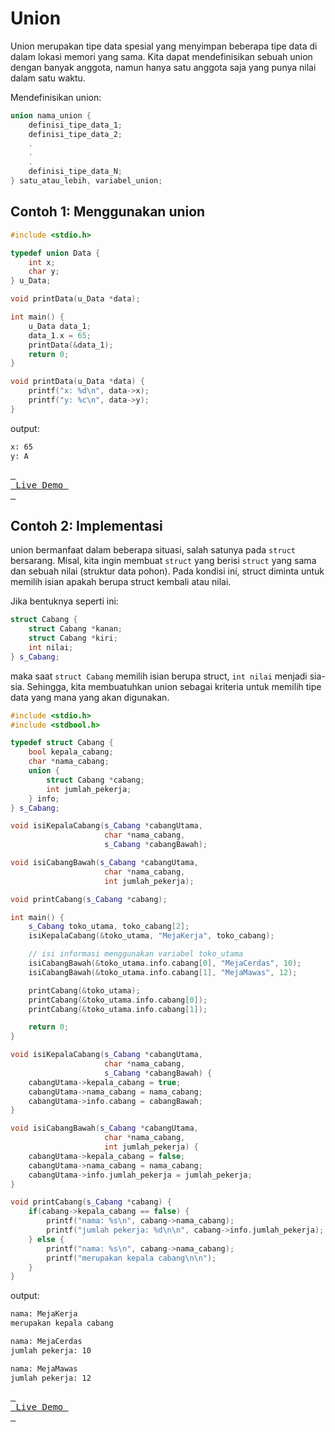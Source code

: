 # Union
Union merupakan tipe data spesial yang menyimpan beberapa tipe data di dalam lokasi memori yang sama. Kita dapat mendefinisikan sebuah union dengan banyak anggota, namun hanya satu anggota saja yang punya nilai dalam satu waktu.

Mendefinisikan union:
```c++
union nama_union {
    definisi_tipe_data_1;
    definisi_tipe_data_2;
    .
    .
    .
    definisi_tipe_data_N;
} satu_atau_lebih, variabel_union;
```

## Contoh 1: Menggunakan union
```c++
#include <stdio.h>

typedef union Data {
    int x;
    char y;
} u_Data;

void printData(u_Data *data);

int main() {
    u_Data data_1;
    data_1.x = 65;
    printData(&data_1);
    return 0;
}

void printData(u_Data *data) {
    printf("x: %d\n", data->x);
    printf("y: %c\n", data->y);
}
```

output:
```bash
x: 65
y: A
```
[<kbd> <br> Live Demo <br> </kbd>](https://ide.geeksforgeeks.org/3f0291c6-1f75-44bb-ae4e-24098a72ce95)

## Contoh 2: Implementasi
union bermanfaat dalam beberapa situasi, salah satunya pada `struct` bersarang. Misal, kita ingin membuat `struct` yang berisi `struct` yang sama dan sebuah nilai (struktur data pohon). Pada kondisi ini, struct diminta untuk memilih isian apakah berupa struct kembali atau nilai.

Jika bentuknya seperti ini:
```c++
struct Cabang {
    struct Cabang *kanan;
    struct Cabang *kiri;
    int nilai;
} s_Cabang;
```

maka saat `struct Cabang` memilih isian berupa struct, `int nilai` menjadi sia-sia. Sehingga, kita membuatuhkan union sebagai kriteria untuk memilih tipe data yang mana yang akan digunakan.

```c++
#include <stdio.h>
#include <stdbool.h>

typedef struct Cabang {
    bool kepala_cabang;
    char *nama_cabang;
    union {
        struct Cabang *cabang;
        int jumlah_pekerja;
    } info;
} s_Cabang;

void isiKepalaCabang(s_Cabang *cabangUtama, 
                     char *nama_cabang,
                     s_Cabang *cabangBawah);

void isiCabangBawah(s_Cabang *cabangUtama, 
                     char *nama_cabang,
                     int jumlah_pekerja);

void printCabang(s_Cabang *cabang);

int main() {
    s_Cabang toko_utama, toko_cabang[2];
    isiKepalaCabang(&toko_utama, "MejaKerja", toko_cabang);

    // isi informasi menggunakan variabel toko_utama
    isiCabangBawah(&toko_utama.info.cabang[0], "MejaCerdas", 10);
    isiCabangBawah(&toko_utama.info.cabang[1], "MejaMawas", 12);

    printCabang(&toko_utama);
    printCabang(&toko_utama.info.cabang[0]);
    printCabang(&toko_utama.info.cabang[1]);

    return 0;
}

void isiKepalaCabang(s_Cabang *cabangUtama, 
                     char *nama_cabang,
                     s_Cabang *cabangBawah) {
    cabangUtama->kepala_cabang = true;
    cabangUtama->nama_cabang = nama_cabang;
    cabangUtama->info.cabang = cabangBawah;
}

void isiCabangBawah(s_Cabang *cabangUtama, 
                     char *nama_cabang,
                     int jumlah_pekerja) {
    cabangUtama->kepala_cabang = false;
    cabangUtama->nama_cabang = nama_cabang;
    cabangUtama->info.jumlah_pekerja = jumlah_pekerja;
}

void printCabang(s_Cabang *cabang) {
    if(cabang->kepala_cabang == false) {
        printf("nama: %s\n", cabang->nama_cabang);
        printf("jumlah pekerja: %d\n\n", cabang->info.jumlah_pekerja);
    } else {
        printf("nama: %s\n", cabang->nama_cabang);
        printf("merupakan kepala cabang\n\n");
    }
}
```

output:
```bash
nama: MejaKerja
merupakan kepala cabang

nama: MejaCerdas
jumlah pekerja: 10

nama: MejaMawas
jumlah pekerja: 12
```

[<kbd> <br> Live Demo <br> </kbd>](https://ide.geeksforgeeks.org/730cc752-8605-44cc-ba28-3117f0dfb1a3)
